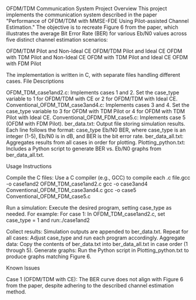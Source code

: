 OFDM/TDM Communication System
Project Overview
This project implements the communication system described in the paper "Performance of OFDM/TDM with MMSE-FDE Using Pilot-assisted Channel Estimation." The objective is to recreate Figure 6 from the paper, which illustrates the average Bit Error Rate (BER) for various Eb/N0 values across five distinct channel estimation scenarios:

OFDM/TDM Pilot and Non-Ideal CE
OFDM/TDM Pilot and Ideal CE
OFDM with TDM Pilot and Non-Ideal CE
OFDM with TDM Pilot and Ideal CE
OFDM with FDM Pilot

The implementation is written in C, with separate files handling different cases.
File Descriptions

OFDM_TDM_case1and2.c: Implements cases 1 and 2. Set the case_type variable to 1 for OFDM/TDM with CE or 2 for OFDM/TDM with Ideal CE.
Conventional_OFDM_TDM_case3and4.c: Implements cases 3 and 4. Set the case_type variable to 3 for OFDM with TDM Pilot or 4 for OFDM with TDM Pilot with Ideal CE.
Conventional_OFDM_FDM_case5.c: Implements case 5 (OFDM with FDM Pilot).
ber_data.txt: Output file storing simulation results. Each line follows the format: case_type Eb/N0 BER, where case_type is an integer (1-5), Eb/N0 is in dB, and BER is the bit error rate.
ber_data_all.txt: Aggregates results from all cases in order for plotting.
Plotting_python.txt: Includes a Python script to generate BER vs. Eb/N0 graphs from ber_data_all.txt.

Usage Instructions

Compile the C files: Use a C compiler (e.g., GCC) to compile each .c file.gcc -o case1and2 OFDM_TDM_case1and2.c
gcc -o case3and4 Conventional_OFDM_TDM_case3and4.c
gcc -o case5 Conventional_OFDM_FDM_case5.c


Run a simulation: Execute the desired program, setting case_type as needed. For example:
For case 1: In OFDM_TDM_case1and2.c, set case_type = 1 and run:./case1and2




Collect results: Simulation outputs are appended to ber_data.txt.
Repeat for all cases: Adjust case_type and run each program accordingly.
Aggregate data: Copy the contents of ber_data.txt into ber_data_all.txt in case order (1 through 5).
Generate graphs: Run the Python script in Plotting_python.txt to produce graphs matching Figure 6.

Known Issues

Case 1 (OFDM/TDM with CE): The BER curve does not align with Figure 6 from the paper, despite adhering to the described channel estimation method.
